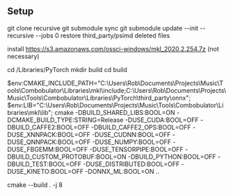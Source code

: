 ## Setup

git clone recursive
git submodule sync
git submodule update --init --recursive --jobs 0
restore third_party/psimd deleted files

install https://s3.amazonaws.com/ossci-windows/mkl_2020.2.254.7z (not necessary)

cd /Libraries/PyTorch
mkdir build
cd build

$env:CMAKE_INCLUDE_PATH="C:\Users\Rob\Documents\Projects\Music\Tools\Combobulator\Libraries\mkl\include;C:\Users\Rob\Documents\Projects\Music\Tools\Combobulator\Libraries\PyTorch\third_party\onnx"; $env:LIB="C:\Users\Rob\Documents\Projects\Music\Tools\Combobulator\Libraries\mkl\lib"; cmake -DBUILD_SHARED_LIBS:BOOL=ON -DCMAKE_BUILD_TYPE:STRING=Release -DUSE_CUDA:BOOL=OFF -DBUILD_CAFFE2:BOOL=OFF -DBUILD_CAFFE2_OPS:BOOL=OFF -DUSE_XNNPACK:BOOL=OFF -DUSE_CUDNN:BOOL=OFF -DUSE_QNNPACK:BOOL=OFF -DUSE_NUMPY:BOOL=OFF -DUSE_FBGEMM:BOOL=OFF -DUSE_TENSORPIPE:BOOL=OFF -DBUILD_CUSTOM_PROTOBUF:BOOL=ON -DBUILD_PYTHON:BOOL=OFF -DBUILD_TEST:BOOL=OFF -DUSE_DISTRIBUTED:BOOL=OFF -DUSE_KINETO:BOOL=OFF -DONNX_ML:BOOL=ON ..

cmake --build . -j 8
